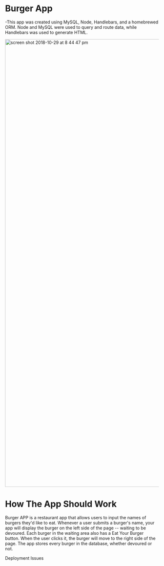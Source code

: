 # Burger App

-This app was created using MySQL, Node, Handlebars, and a homebrewed ORM.  Node and MySQL were used to query and route data, while Handlebars was used to generate HTML.

<img width="1468" alt="screen shot 2018-10-29 at 8 44 47 pm" src="https://user-images.githubusercontent.com/40179134/47690412-eb6da980-dbbb-11e8-8f9e-db9e9d14e498.png">



# How The App Should Work
Burger APP is a restaurant app that allows users to input the names of burgers they'd like to eat. Whenever a user submits a burger's name, your app will display the burger on the left side of the page -- waiting to be devoured. Each burger in the waiting area also has a Eat Your Burger button. When the user clicks it, the burger will move to the right side of the page. The app stores every burger in the database, whether devoured or not.

Deployment Issues 
